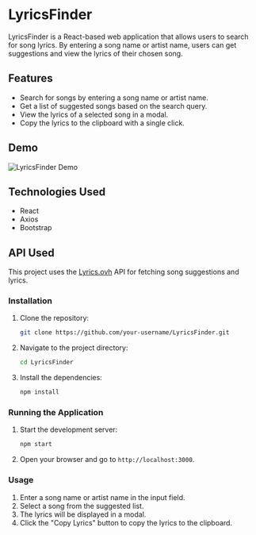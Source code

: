 # LyricsFinder

LyricsFinder is a React-based web application that allows users to search for song lyrics. By entering a song name or artist name, users can get suggestions and view the lyrics of their chosen song.

## Features

-   Search for songs by entering a song name or artist name.
-   Get a list of suggested songs based on the search query.
-   View the lyrics of a selected song in a modal.
-   Copy the lyrics to the clipboard with a single click.

## Demo

![LyricsFinder Demo](demo.gif)

## Technologies Used

-   React
-   Axios
-   Bootstrap

## API Used

This project uses the [Lyrics.ovh](https://lyrics.ovh) API for fetching song suggestions and lyrics.

### Installation

1. Clone the repository:

    ```sh
    git clone https://github.com/your-username/LyricsFinder.git
    ```

2. Navigate to the project directory:

    ```sh
    cd LyricsFinder
    ```

3. Install the dependencies:
    ```sh
    npm install
    ```

### Running the Application

1. Start the development server:

    ```sh
    npm start
    ```

2. Open your browser and go to `http://localhost:3000`.

### Usage

1. Enter a song name or artist name in the input field.
2. Select a song from the suggested list.
3. The lyrics will be displayed in a modal.
4. Click the "Copy Lyrics" button to copy the lyrics to the clipboard.

